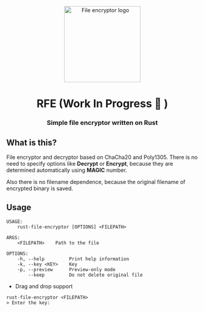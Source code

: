 <p align="center">
  <img alt="File encryptor logo" src="https://www.svgrepo.com/show/299219/encryption-data.svg" height="200" />
  <h1 align="center">RFE (Work In Progress 🚧  )</h1>
  <h3 align="center">Simple file encryptor written on Rust</h3>
</p>

## What is this?

File encryptor and decryptor based on ChaCha20 and Poly1305.
There is no need to specify options like **Decrypt** or **Encrypt**,
because they are determined automatically using **MAGIC** number.

Also there is no filename dependence, because the original filename
of encrypted binary is saved.


## Usage

```shell
USAGE:
    rust-file-encryptor [OPTIONS] <FILEPATH>

ARGS:
    <FILEPATH>    Path to the file

OPTIONS:
    -h, --help         Print help information
    -k, --key <KEY>    Key
    -p, --preview      Preview-only mode
        --keep         Do not delete original file
```

- Drag and drop support

```shell
rust-file-encryptor <FILEPATH>
> Enter the key:
```

